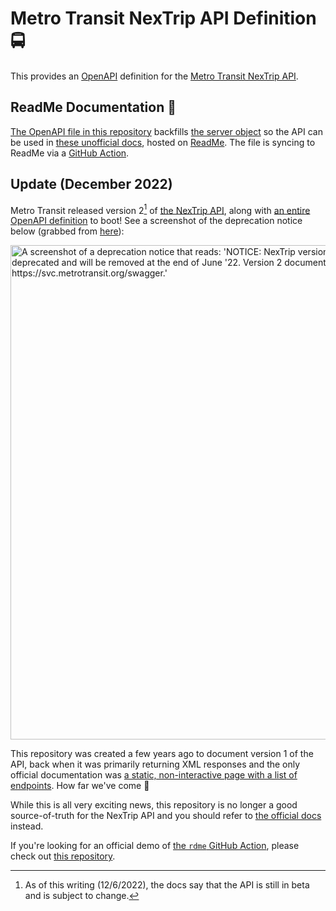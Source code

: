 # Metro Transit NexTrip API Definition 🚍

This provides an [OpenAPI](https://github.com/OAI/OpenAPI-Specification) definition for the [Metro Transit NexTrip API](https://svc.metrotransit.org/swagger).

## ReadMe Documentation :owl:

[The OpenAPI file in this repository](./openapi.json) backfills [the server object](https://github.com/OAI/OpenAPI-Specification/blob/main/versions/3.1.0.md#serverObject) so the API can be used in [these unofficial docs](https://metrotransit.readme.io/reference), hosted on [ReadMe](https://readme.com/). The file is syncing to ReadMe via a [GitHub Action](https://github.com/readmeio/rdme).

## Update (December 2022)

Metro Transit released version 2[^1] of [the NexTrip API](https://svc.metrotransit.org/swagger), along with [an entire OpenAPI definition](https://svc.metrotransit.org/swagger/docs/v2/nextrip) to boot! See a screenshot of the deprecation notice below (grabbed from [here](https://web.archive.org/web/20221111210238/https://svc.metrotransit.org/)):

<img width="791" alt="A screenshot of a deprecation notice that reads: 'NOTICE: NexTrip version 1 (https://svc.metrotransit.org/nextrip/) is deprecated and will be removed at the end of June '22.
Version 2 documentation can be found at https://svc.metrotransit.org/swagger.'" src="https://user-images.githubusercontent.com/8854718/205979280-a8ee7a8e-5f17-4fab-9d9f-0b71680aace8.png">

This repository was created a few years ago to document version 1 of the API, back when it was primarily returning XML responses and the only official documentation was [a static, non-interactive page with a list of endpoints](https://web.archive.org/web/20220319192455/https://svc.metrotransit.org/NexTrip). How far we've come 🥹

While this is all very exciting news, this repository is no longer a good source-of-truth for the NexTrip API and you should refer to [the official docs](https://svc.metrotransit.org/swagger) instead.

If you're looking for an official demo of [the `rdme` GitHub Action](https://github.com/readmeio/rdme), please check out [this repository](https://github.com/readmeio/rdme-demo).

[^1]: As of this writing (12/6/2022), the docs say that the API is still in beta and is subject to change.
